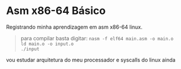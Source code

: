 # Asm x86-64 Básico
Registrando minha aprendizagem em asm x86-64 linux.

>para compilar basta digitar: 
``nasm -f elf64 main.asm -o main.o``<br/>
``ld main.o -o input.o``<br/>
``./input``

vou estudar arquitetura do meu processador e syscalls do linux ainda